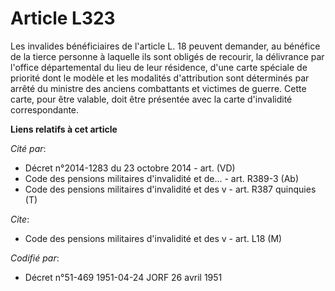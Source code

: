 # Article L323

Les invalides bénéficiaires de l'article L. 18 peuvent demander, au bénéfice de la tierce personne à laquelle ils sont
obligés de recourir, la délivrance par l'office départemental du lieu de leur résidence, d'une carte spéciale de priorité
dont le modèle et les modalités d'attribution sont déterminés par arrêté du ministre des anciens combattants et victimes de
guerre. Cette carte, pour être valable, doit être présentée avec la carte d'invalidité correspondante.

**Liens relatifs à cet article**

_Cité par_:

  - Décret n°2014-1283 du 23 octobre 2014 - art. (VD)
  - Code des pensions militaires d'invalidité et de... - art. R389-3 (Ab)
  - Code des pensions militaires d'invalidité et des v - art. R387 quinquies (T)

_Cite_:

  - Code des pensions militaires d'invalidité et des v - art. L18 (M)

_Codifié par_:

  - Décret n°51-469 1951-04-24 JORF 26 avril 1951

